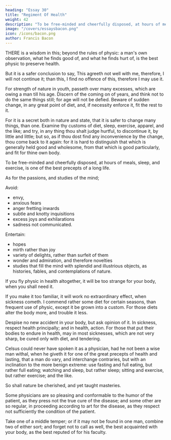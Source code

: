 ```yaml
---
heading: "Essay 30"
title: "Regiment Of Health"
weight: 42
description: "To be free-minded and cheerfully disposed, at hours of meals, sleep, and exercise, is one of the best precepts of a long life."
image: "/covers/essaysbacon.png"
icon: /icons/bacon.png
author: Francis Bacon
---
```





THERE is a wisdom in this; beyond the rules of physic: a man's own observation, what he finds good of, and what he finds hurt of, is the best physic to preserve health.

But it is a safer conclusion to say, This agreeth not well with me, therefore, I will not continue it; than this, I find no offence of this, therefore I may use it. 

For strength of nature in youth, passeth over many excesses, which are owing a man till his age. Discern of the coming on of years, and think not to do the same things still; for age will not be defied. Beware of sudden change, in any great point of diet, and, if necessity enforce it, fit the rest to it. 

For it is a secret both in nature and state, that it is safer to change many things, than one. Examine thy customs of diet, sleep, exercise, apparel, and the like; and try, in any thing thou shalt judge hurtful, to discontinue it, by little and little; but so, as if thou dost find any inconvenience by the change, thou come back to it again: for it is hard to distinguish that which is generally held good and wholesome, from that which is good particularly, and fit for thine own body.

To be free-minded and cheerfully disposed, at hours of meals, sleep, and exercise, is one of the best precepts of a long life. 

As for the passions, and studies of the mind; 

Avoid:
- envy,
- anxious fears
- anger fretting inwards
- subtle and knotty inquisitions
- excess joys and exhilarations
- sadness not communicated. 

Entertain:
- hopes
- mirth rather than joy
- variety of delights, rather than surfeit of them
- wonder and admiration, and therefore novelties
- studies that fill the mind with splendid and illustrious objects, as histories, fables, and contemplations of nature. 

If you fly physic in health altogether, it will be too strange for your body, when you shall need it.

If you make it too familiar, it will work no extraordinary effect, when sickness cometh. I commend rather some diet for certain seasons, than frequent use of physic, except it be grown into a custom. For those diets alter the body more, and trouble it less. 

Despise no new accident in your body, but ask opinion of it. In sickness, respect health principally; and in health, action. For those that put their bodies to endure in health, may in most sicknesses, which are not very sharp, be cured only with diet, and tendering. 

Celsus could never have spoken it as a physician, had he not been a wise man withal, when he giveth it for one of the great precepts of health and lasting, that a man do vary, and interchange contraries, but with an inclination to the more benign extreme: use fasting and full eating, but rather full eating; watching and sleep, but rather sleep; sitting and exercise, but rather exercise; and the like. 

So shall nature be cherished, and yet taught masteries. 

Some physicians are so pleasing and conformable to the humor of the patient, as they press not the true cure of the disease; and some other are so regular, in proceeding according to art for the disease, as they respect not sufficiently the condition of the patient. 

Take one of a middle temper; or if it may not be found in one man, combine two of either sort; and forget not to call as well, the best acquainted with your body, as the best reputed of for his faculty.





